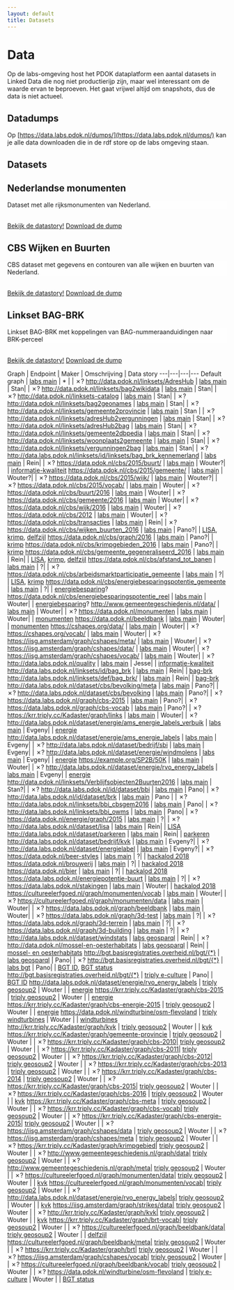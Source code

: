 ```yaml
---
layout: default
title: Datasets
---
```


# Data
Op de labs-omgeving host het PDOK dataplatform een aantal datasets in Linked Data die nog niet productierijp zijn, maar wel interessant om de waarde ervan te beproeven. Het gaat vrijwel altijd om snapshots, dus de data is niet actueel.

## Datadumps
Op [https://data.labs.pdok.nl/dumps/](https://data.labs.pdok.nl/dumps/) kan je alle data downloaden die in de rdf store op de labs omgeving staan.

## Datasets

<div class="showcase" style="background-image: url('/stories/monument/logo.jpg'); background-repeat: no-repeat; background-position: bottom;">
  <h2>
    <div class="showcase-title">Nederlandse monumenten</div>
  </h2>
  <p style="background-color: rgba(255, 255, 255, 0.6);">Dataset met alle rijksmonumenten van Nederland.</p>
  <br>
  <a href="/stories/monument/" class="btn showcase-btn">Bekijk de datastory!</a>
  <a href="/dumps/monumenten/" class="btn showcase-btn">Download de dump</a>
</div>

<div class="showcase" style="background-image: url('/stories/cbs/logo.png'); background-repeat: no-repeat; background-position: bottom;">
  <h2>
    <div class="showcase-title">CBS Wijken en Buurten</div>
  </h2>
  <p style="background-color: rgba(255, 255, 255, 0.6);">CBS dataset met gegevens en contouren van alle wijken en buurten van Nederland.</p>
  <br>
  <a href="/stories/cbs/" class="btn showcase-btn">Bekijk de datastory!</a>
  <a href="/dumps/cbs-wijken-en-buurten/" class="btn showcase-btn">Download de dump</a>
</div>

<div class="showcase" style="background-image: url('/stories/bag-brk/logo.jpg'); background-repeat: no-repeat; background-position: bottom;">
  <h2>
    <div class="showcase-title">Linkset BAG-BRK</div>
  </h2>
  <p style="background-color: rgba(255, 255, 255, 0.6);">Linkset BAG-BRK met koppelingen van BAG-nummeraanduidingen naar BRK-perceel</p>
  <br>
  <a href="/stories/bag-brk/" class="btn showcase-btn">Bekijk de datastory!</a>
  <a href="/dumps/linkset-bag-brk/" class="btn showcase-btn">Download de dump</a>
</div>

<!-- div class="showcase" style="background-image: url('/stories/transacties/logo.jpg'); background-repeat: no-repeat; background-position: bottom;">
  <h2>
    <div class="showcase-title">Woningtransacties per buurt 2016</div>
  </h2>
  <p style="background-color: rgba(255, 255, 255, 0.6);">Hoeveel woningen verwisselden van eigenaar in 2016? Bekijk het voor jouw buurt.</p>
  <br>
  <a href="/stories/transacties/" class="btn showcase-btn">Bekijk de datastory!</a>
  <a href="/dumps/woning_transacties_2016/" class="btn showcase-btn">Download de dump</a>
</div -->

Graph | Endpoint | Maker | Omschrijving | Data story
---|---|---|---
Default graph | [labs main](https://data.labs.pdok.nl/sparql) | * | | ✗?
http://data.pdok.nl/linksets/AdresHub | [labs main](https://data.labs.pdok.nl/sparql) | Stan| | ✗?
http://data.pdok.nl/linksets/bag2wikidata | [labs main](https://data.labs.pdok.nl/sparql) | Stan| | ✗?
http://data.pdok.nl/linksets-catalog | [labs main](https://data.labs.pdok.nl/sparql) | Stan| | ✗?
http://data.pdok.nl/linksets/bag2geonames | [labs main](https://data.labs.pdok.nl/sparql) | Stan| | ✗?
http://data.pdok.nl/linksets/gemeente2provincie | [labs main](https://data.labs.pdok.nl/sparql) | Stan | | ✗?
http://data.pdok.nl/linksets/adresHub2vergunningen | [labs main](https://data.labs.pdok.nl/sparql) | Stan| | ✗?
http://data.pdok.nl/linksets/adresHub2bag | [labs main](https://data.labs.pdok.nl/sparql) | Stan| | ✗?
http://data.pdok.nl/linksets/gemeente2dbpedia | [labs main](https://data.labs.pdok.nl/sparql) | Stan| | ✗?
http://data.pdok.nl/linksets/woonplaats2gemeente | [labs main](https://data.labs.pdok.nl/sparql) | Stan| | ✗?
http://data.pdok.nl/linksets/vergunningen2bag | [labs main](https://data.labs.pdok.nl/sparql) | Stan| | ✗?
http://data.labs.pdok.nl/linksets/id/linksets/bag_brk_kennemerland | [labs main](https://data.labs.pdok.nl/sparql) | Rein| | ✗?
https://data.pdok.nl/cbs/2015/buurt/    | [labs main](https://data.labs.pdok.nl/sparql) | Wouter?| | [informatie-kwaliteit](https://data.labs.pdok.nl/stories/informatie-kwaliteit/)
https://data.pdok.nl/cbs/2015/gemeente/ | [labs main](https://data.labs.pdok.nl/sparql) | Wouter?| | ✗?
https://data.pdok.nl/cbs/2015/wijk/     | [labs main](https://data.labs.pdok.nl/sparql) | Wouter?| | ✗?
https://data.pdok.nl/cbs/2015/vocab/    | [labs main](https://data.labs.pdok.nl/sparql) | Wouter| | ✗?
https://data.pdok.nl/cbs/buurt/2016     | [labs main](https://data.labs.pdok.nl/sparql) | Wouter| | ✗?
https://data.pdok.nl/cbs/gemeente/2016  | [labs main](https://data.labs.pdok.nl/sparql) | Wouter| | ✗?
https://data.pdok.nl/cbs/wijk/2016      | [labs main](https://data.labs.pdok.nl/sparql) | Wouter| | ✗?
https://data.pdok.nl/cbs/2012           | [labs main](https://data.labs.pdok.nl/sparql) | Wouter| | ✗?
https://data.pdok.nl/cbs/transacties | [labs main](https://data.labs.pdok.nl/sparql) | Rein| | ✗?
https://data.pdok.nl/cbs/wijken_buurten_2016 | [labs main](https://data.labs.pdok.nl/sparql) | Pano?| | [LISA](https://data.labs.pdok.nl/stories/werk/), [krimp](https://data.labs.pdok.nl/stories/krimp/), [delfzijl](https://data.labs.pdok.nl/stories/delfzijl/)
https://data.pdok.nl/cbs/graph/2016 | [labs main](https://data.labs.pdok.nl/sparql) | Pano?| | [krimp](https://data.labs.pdok.nl/stories/krimp/)
https://data.pdok.nl/cbs/krimpgebieden_2016 | [labs main](https://data.labs.pdok.nl/sparql) | Pano?| | [krimp](https://data.labs.pdok.nl/stories/krimp/)
https://data.pdok.nl/cbs/gemeente_gegeneraliseerd_2016 | [labs main](https://data.labs.pdok.nl/sparql) | Rein| | [LISA](https://data.labs.pdok.nl/stories/werk/), [krimp](https://data.labs.pdok.nl/stories/krimp/), [delfzijl](https://data.labs.pdok.nl/stories/delfzijl/)
https://data.pdok.nl/cbs/afstand_tot_banen | [labs main](https://data.labs.pdok.nl/sparql) | ?| | ✗?
https://data.pdok.nl/cbs/arbeidsmarktparticipatie_gemeente | [labs main](https://data.labs.pdok.nl/sparql) | ?| | [LISA](https://data.labs.pdok.nl/stories/werk/), [krimp](https://data.labs.pdok.nl/stories/krimp/)
https://data.pdok.nl/cbs/energiebesparingspotentie_gemeente | [labs main](https://data.labs.pdok.nl/sparql) | ?| | [energiebesparing](https://data.labs.pdok.nl/stories/energiebesparing/)?
https://data.pdok.nl/cbs/energiebesparingspotentie_reel | [labs main](https://data.labs.pdok.nl/sparql) |  Wouter| | [energiebesparing](https://data.labs.pdok.nl/stories/energiebesparing/)?
http://www.gemeentegeschiedenis.nl/data/ | [labs main](https://data.labs.pdok.nl/sparql) | Wouter| | ✗?
https://data.pdok.nl/monumenten | [labs main](https://data.labs.pdok.nl/sparql) | Wouter| | [monumenten](https://data.labs.pdok.nl/stories/monument/)
https://data.pdok.nl/beeldbank | [labs main](https://data.labs.pdok.nl/sparql) | Wouter| | [monumenten](https://data.labs.pdok.nl/stories/monument/)
https://cshapes.org/data/ | [labs main](https://data.labs.pdok.nl/sparql) | Wouter| | ✗?
https://cshapes.org/vocab/ | [labs main](https://data.labs.pdok.nl/sparql) | Wouter| | ✗?
https://iisg.amsterdam/graph/cshapes/meta/ | [labs main](https://data.labs.pdok.nl/sparql) | Wouter| | ✗?
https://iisg.amsterdam/graph/cshapes/data/ | [labs main](https://data.labs.pdok.nl/sparql) | Wouter| | ✗?
https://iisg.amsterdam/graph/cshapes/vocab/ | [labs main](https://data.labs.pdok.nl/sparql) | Wouter| | ✗?
http://data.labs.pdok.nl/quality | [labs main](https://data.labs.pdok.nl/sparql) | Jesse| | [informatie-kwaliteit](https://data.labs.pdok.nl/stories/informatie-kwaliteit/)
http://data.labs.pdok.nl/linksets/id/bag_brk | [labs main](https://data.labs.pdok.nl/sparql) | Rein| | [bag-brk](https://data.labs.pdok.nl/stories/bag-brk/)
http://data.labs.pdok.nl/linksets/def/bag_brk/ | [labs main](https://data.labs.pdok.nl/sparql) | Rein| | [bag-brk](https://data.labs.pdok.nl/stories/bag-brk/)
http://data.labs.pdok.nl/dataset/cbs/bevolking/meta | [labs main](https://data.labs.pdok.nl/sparql) | Pano?| | ✗?
http://data.labs.pdok.nl/dataset/cbs/bevolking | [labs main](https://data.labs.pdok.nl/sparql) | Pano?| | ✗?
https://data.labs.pdok.nl/graph/cbs-2015 | [labs main](https://data.labs.pdok.nl/sparql) | Pano?| | ✗?
https://data.labs.pdok.nl/graph/cbs-vocab | [labs main](https://data.labs.pdok.nl/sparql) | Pano?| | ✗?
https://krr.triply.cc/Kadaster/graph/links | [labs main](https://data.labs.pdok.nl/sparql) | Wouter| | ✗?
http://data.labs.pdok.nl/dataset/energie/ams_energie_labels_verbuik | [labs main](https://data.labs.pdok.nl/sparql) | Evgeny| | [energie](https://data.labs.pdok.nl/stories/energie/)
http://data.labs.pdok.nl/dataset/energie/ams_energie_labels | [labs main](https://data.labs.pdok.nl/sparql) | Evgeny| | ✗?
http://data.labs.pdok.nl/dataset/bedrijf/sbi | [labs main](https://data.labs.pdok.nl/sparql) | Evgeny| | ✗?
http://data.labs.pdok.nl/dataset/energie/windmolens | [labs main](https://data.labs.pdok.nl/sparql) | Evgeny| | [energie](https://data.labs.pdok.nl/stories/energie/)
https://example.org/SP2B/50K | [labs main](https://data.labs.pdok.nl/sparql) | Wouter| | ✗?
http://data.labs.pdok.nl/dataset/energie/rvo_energy_labels | [labs main](https://data.labs.pdok.nl/sparql) | Evgeny| | [energie](https://data.labs.pdok.nl/stories/energie/)
http://data.pdok.nl/linksets/Verblijfsobjecten2Buurten2016 | [labs main](https://data.labs.pdok.nl/sparql) | Stan?| | ✗?
http://data.labs.pdok.nl/id/dataset/bbi | [labs main](https://data.labs.pdok.nl/sparql) | Pano| | ✗?
http://data.labs.pdok.nl/id/dataset/brk | [labs main](https://data.labs.pdok.nl/sparql) | Pano | | ✗?
http://data.labs.pdok.nl/linksets/bbi_cbsgem2016 | [labs main](https://data.labs.pdok.nl/sparql) | Pano| | ✗?
http://data.labs.pdok.nl/linksets/bbi_owms | [labs main](https://data.labs.pdok.nl/sparql) | Pano| | ✗?
https://data.pdok.nl/energie/graph/2015 | [labs main](https://data.labs.pdok.nl/sparql) | ?| | ✗?
http://data.labs.pdok.nl/dataset/lisa | [labs main](https://data.labs.pdok.nl/sparql) | Rein| | [LISA](https://data.labs.pdok.nl/stories/werk/)
http://data.labs.pdok.nl/dataset/parkeren | [labs main](https://data.labs.pdok.nl/sparql) | Rein| | [parkeren](https://data.labs.pdok.nl/stories/parkeren/)
http://data.labs.pdok.nl/dataset/bedrijf/kvk | [labs main](https://data.labs.pdok.nl/sparql) | Evgeny?| | ✗?
http://data.labs.pdok.nl/dataset/energielabel | [labs main](https://data.labs.pdok.nl/sparql) | Evgeny?| | ✗?
https://data.pdok.nl/beer-styles | [labs main](https://data.labs.pdok.nl/sparql) | ?| | [hackalod 2018](https://data.labs.pdok.nl/stories/Hack-a-LOD/)
https://data.pdok.nl/brouwerij | [labs main](https://data.labs.pdok.nl/sparql) | ?| | [hackalod 2018](https://data.labs.pdok.nl/stories/Hack-a-LOD/)
https://data.pdok.nl/bier | [labs main](https://data.labs.pdok.nl/sparql) | ?| | [hackalod 2018](https://data.labs.pdok.nl/stories/Hack-a-LOD/)
https://data.labs.pdok.nl/energiepotentie-buurt | [labs main](https://data.labs.pdok.nl/sparql) | ?| | ✗?
https://data.labs.pdok.nl/stakingen | [labs main](https://data.labs.pdok.nl/sparql) | Wouter| | [hackalod 2018](https://data.labs.pdok.nl/stories/Hack-a-LOD/)
https://cultureelerfgoed.nl/graph/monumenten/vocab | [labs main](https://data.labs.pdok.nl/sparql) | Wouter| | ✗?
https://cultureelerfgoed.nl/graph/monumenten/data | [labs main](https://data.labs.pdok.nl/sparql) | Wouter| | ✗?
https://data.labs.pdok.nl/graph/beeldbank | [labs main](https://data.labs.pdok.nl/sparql) | Wouter| | ✗?
https://data.labs.pdok.nl/graph/3d-test | [labs main](https://data.labs.pdok.nl/sparql) | ?| | ✗?
https://data.labs.pdok.nl/graph/3d-terrein | [labs main](https://data.labs.pdok.nl/sparql) | ?| | ✗?
https://data.labs.pdok.nl/graph/3d-building | [labs main](https://data.labs.pdok.nl/sparql) | ?| | ✗?
http://data.labs.pdok.nl/dataset/windstats | [labs geosparql](https://data.labs.pdok.nl/geosparql) | Rein| | ✗?
http://data.pdok.nl/mossel-en-oesterhabitats | [labs geosparql](https://data.labs.pdok.nl/geosparql) | Rein| | [mossel- en oesterhabitats](https://data.labs.pdok.nl/stories/mossel-en-oesterhabitats/)
http://bgt.basisregistraties.overheid.nl/bgt/{*} | [labs geosparql](https://data.labs.pdok.nl/geosparql) | Pano| | ✗?
http://bgt.basisregistraties.overheid.nl/bgt/{*} | [labs bgt](https://data.labs.pdok.nl/gsparql) | Pano| | [BGT ID](https://data.labs.pdok.nl/stories/KwaliteitBGTBAG/), [BGT status](https://data.labs.pdok.nl/stories/Kwaliteit%20BGTBAG2/)
http://bgt.basisregistraties.overheid.nl/bgt/{*} | [triply e-culture](https://triply.eculture.labs.vu.nl/sparql) | Pano| | [BGT ID](https://data.labs.pdok.nl/stories/KwaliteitBGTBAG/)
http://data.labs.pdok.nl/dataset/energie/rvo_energy_labels | [triply geosoup2](https://api.krr.triply.cc/datasets/Kadaster/geosoup2/services/geosoup/sparql) | Wouter | | [energie](https://data.labs.pdok.nl/stories/energie/)
https://krr.triply.cc/Kadaster/graph/cbs-2015 | [triply geosoup2](https://api.krr.triply.cc/datasets/Kadaster/geosoup2/services/geosoup/sparql) | Wouter | | [energie](https://data.labs.pdok.nl/stories/energie/)
https://krr.triply.cc/Kadaster/graph/cbs-energie-2015 | [triply geosoup2](https://api.krr.triply.cc/datasets/Kadaster/geosoup2/services/geosoup/sparql) | Wouter | | [energie](https://data.labs.pdok.nl/stories/energie/)
https://data.pdok.nl/windturbine/osm-flevoland | [triply windturbines](https://api.krr.triply.cc/datasets/Kadaster/windturbines/services/windturbines/sparql) | Wouter | | [windturbines](https://data.labs.pdok.nl/stories/windturbine/)
http://krr.triply.cc/Kadaster/graph/kvk       | [triply geosoup2](https://api.krr.triply.cc/datasets/Kadaster/geosoup2/services/geosoup/sparql) | Wouter | | [kvk](https://data.labs.pdok.nl/stories/kvk/)
https://krr.triply.cc/Kadaster/graph/gemeente-provincie | [triply geosoup2](https://api.krr.triply.cc/datasets/Kadaster/geosoup2/services/geosoup/sparql) | Wouter | | ✗?
https://krr.triply.cc/Kadaster/graph/cbs-2010| [triply geosoup2](https://api.krr.triply.cc/datasets/Kadaster/geosoup2/services/geosoup/sparql) | Wouter | | ✗?
https://krr.triply.cc/Kadaster/graph/cbs-2011| [triply geosoup2](https://api.krr.triply.cc/datasets/Kadaster/geosoup2/services/geosoup/sparql) | Wouter | | ✗?
https://krr.triply.cc/Kadaster/graph/cbs-2012| [triply geosoup2](https://api.krr.triply.cc/datasets/Kadaster/geosoup2/services/geosoup/sparql) | Wouter | | ✗?
https://krr.triply.cc/Kadaster/graph/cbs-2013 | [triply geosoup2](https://api.krr.triply.cc/datasets/Kadaster/geosoup2/services/geosoup/sparql) | Wouter | | ✗?
https://krr.triply.cc/Kadaster/graph/cbs-2014 | [triply geosoup2](https://api.krr.triply.cc/datasets/Kadaster/geosoup2/services/geosoup/sparql) | Wouter | | ✗?
https://krr.triply.cc/Kadaster/graph/cbs-2015| [triply geosoup2](https://api.krr.triply.cc/datasets/Kadaster/geosoup2/services/geosoup/sparql) | Wouter | | ✗?
https://krr.triply.cc/Kadaster/graph/cbs-2016 | [triply geosoup2](https://api.krr.triply.cc/datasets/Kadaster/geosoup2/services/geosoup/sparql) | Wouter | | [kvk](https://data.labs.pdok.nl/stories/kvk/)
https://krr.triply.cc/Kadaster/graph/cbs-meta | [triply geosoup2](https://api.krr.triply.cc/datasets/Kadaster/geosoup2/services/geosoup/sparql) | Wouter | | ✗?
https://krr.triply.cc/Kadaster/graph/cbs-vocab| [triply geosoup2](https://api.krr.triply.cc/datasets/Kadaster/geosoup2/services/geosoup/sparql) | Wouter | | ✗?
https://krr.triply.cc/Kadaster/graph/cbs-energie-2015| [triply geosoup2](https://api.krr.triply.cc/datasets/Kadaster/geosoup2/services/geosoup/sparql) | Wouter | | ✗?
https://iisg.amsterdam/graph/cshapes/data    | [triply geosoup2](https://api.krr.triply.cc/datasets/Kadaster/geosoup2/services/geosoup/sparql) | Wouter | | ✗?
https://iisg.amsterdam/graph/cshapes/meta    | [triply geosoup2](https://api.krr.triply.cc/datasets/Kadaster/geosoup2/services/geosoup/sparql) | Wouter | | ✗?
https://krr.triply.cc/Kadaster/graph/krimpgebied| [triply geosoup2](https://api.krr.triply.cc/datasets/Kadaster/geosoup2/services/geosoup/sparql) | Wouter | | ✗?
http://www.gemeentegeschiedenis.nl/graph/data| [triply geosoup2](https://api.krr.triply.cc/datasets/Kadaster/geosoup2/services/geosoup/sparql) | Wouter | | ✗?
http://www.gemeentegeschiedenis.nl/graph/meta| [triply geosoup2](https://api.krr.triply.cc/datasets/Kadaster/geosoup2/services/geosoup/sparql) | Wouter | | ✗?
https://cultureelerfgoed.nl/graph/monumenten/data| [triply geosoup2](https://api.krr.triply.cc/datasets/Kadaster/geosoup2/services/geosoup/sparql) | Wouter | | [kvk](https://data.labs.pdok.nl/stories/kvk/)
https://cultureelerfgoed.nl/graph/monumenten/vocab| [triply geosoup2](https://api.krr.triply.cc/datasets/Kadaster/geosoup2/services/geosoup/sparql) | Wouter | | ✗?
http://data.labs.pdok.nl/dataset/energie/rvo_energy_labels| [triply geosoup2](https://api.krr.triply.cc/datasets/Kadaster/geosoup2/services/geosoup/sparql) | Wouter | | [kvk](https://data.labs.pdok.nl/stories/kvk/)
https://iisg.amsterdam/graph/strikes/data| [triply geosoup2](https://api.krr.triply.cc/datasets/Kadaster/geosoup2/services/geosoup/sparql) | Wouter | | ✗?
http://krr.triply.cc/Kadaster/graph/kvk| [triply geosoup2](https://api.krr.triply.cc/datasets/Kadaster/geosoup2/services/geosoup/sparql) | Wouter | | [kvk](https://data.labs.pdok.nl/stories/kvk/)
https://krr.triply.cc/Kadaster/graph/brt-vocab| [triply geosoup2](https://api.krr.triply.cc/datasets/Kadaster/geosoup2/services/geosoup/sparql) | Wouter | | ✗?
https://cultureelerfgoed.nl/graph/beeldbank/data| [triply geosoup2](https://api.krr.triply.cc/datasets/Kadaster/geosoup2/services/geosoup/sparql) | Wouter | | [delfzijl](https://data.labs.pdok.nl/stories/delfzijl/)
https://cultureelerfgoed.nl/graph/beeldbank/meta| [triply geosoup2](https://api.krr.triply.cc/datasets/Kadaster/geosoup2/services/geosoup/sparql) | Wouter | | ✗?
https://krr.triply.cc/Kadaster/graph/brt| [triply geosoup2](https://api.krr.triply.cc/datasets/Kadaster/geosoup2/services/geosoup/sparql) | Wouter | | ✗?
https://iisg.amsterdam/graph/cshapes/vocab| [triply geosoup2](https://api.krr.triply.cc/datasets/Kadaster/geosoup2/services/geosoup/sparql) | Wouter | | ✗?
https://cultureelerfgoed.nl/graph/beeldbank/vocab| [triply geosoup2](https://api.krr.triply.cc/datasets/Kadaster/geosoup2/services/geosoup/sparql) | Wouter | | ✗?
https://data.pdok.nl/windturbine/osm-flevoland | [triply e-culture](https://triply.eculture.labs.vu.nl/sparql) | Wouter | | [BGT status](https://data.labs.pdok.nl/stories/Kwaliteit%20BGTBAG2/) 

